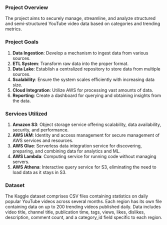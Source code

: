 ### Project Overview

The project aims to securely manage, streamline, and analyze structured and semi-structured YouTube video data based on categories and trending metrics.

### Project Goals

1. **Data Ingestion**: Develop a mechanism to ingest data from various sources.
2. **ETL System**: Transform raw data into the proper format.
3. **Data Lake**: Establish a centralized repository to store data from multiple sources.
4. **Scalability**: Ensure the system scales efficiently with increasing data size.
5. **Cloud Integration**: Utilize AWS for processing vast amounts of data.
6. **Reporting**: Create a dashboard for querying and obtaining insights from the data.

### Services Utilized

1. **Amazon S3**: Object storage service offering scalability, data availability, security, and performance.
2. **AWS IAM**: Identity and access management for secure management of AWS services and resources.
3. **AWS Glue**: Serverless data integration service for discovering, preparing, and combining data for analytics and ML.
4. **AWS Lambda**: Computing service for running code without managing servers.
5. **AWS Athena**: Interactive query service for S3, eliminating the need to load data as it stays in S3.

### Dataset

The Kaggle dataset comprises CSV files containing statistics on daily popular YouTube videos across several months. Each region has its own file containing data on up to 200 trending videos published daily. Data includes video title, channel title, publication time, tags, views, likes, dislikes, description, comment count, and a category_id field specific to each region.
